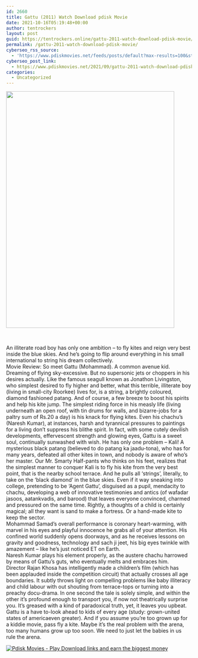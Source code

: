 ```yaml
---
id: 2660
title: Gattu (2011) Watch Download pdisk Movie
date: 2021-10-16T05:19:48+00:00
author: tentrockers
layout: post
guid: https://tentrockers.online/gattu-2011-watch-download-pdisk-movie/
permalink: /gattu-2011-watch-download-pdisk-movie/
cyberseo_rss_source:
  - 'https://www.pdiskmovies.net/feeds/posts/default?max-results=100&start-index=301'
cyberseo_post_link:
  - https://www.pdiskmovies.net/2021/09/gattu-2011-watch-download-pdisk-movie.html
categories:
  - Uncategorized
---
```

<div class="separator">
  <a href="https://1.bp.blogspot.com/-BHs3gwj6KbA/YUcupm1WdJI/AAAAAAAAAOc/-qEizvYdmFAUGsr0zzzVrejpvaljJtFnwCLcBGAsYHQ/s1054/ergre.jpg" imageanchor="1"><img loading="lazy" border="0" data-original-height="1054" data-original-width="750" height="640" src="https://1.bp.blogspot.com/-BHs3gwj6KbA/YUcupm1WdJI/AAAAAAAAAOc/-qEizvYdmFAUGsr0zzzVrejpvaljJtFnwCLcBGAsYHQ/w456-h640/ergre.jpg" width="456" /></a>
</div>

<span><br /></span>

<div>
  <div>
    <span>An illiterate road boy has only one ambition – to fly kites and reign very best inside the blue skies. And he&#8217;s going to flip around everything in his small international to string his dream collectively.</span>
  </div>
  
  <div>
    <span>Movie Review: So meet Gattu (Mohammad). A common avenue kid. Dreaming of flying sky-excessive. But no supersonic jets or choppers in his desires actually. Like the famous seagull known as Jonathon Livingston, who simplest desired to fly higher and better, what this terrible, illiterate boy (living in small-city Roorkee) lives for, is a string, a brightly coloured, diamond fashioned patang. And of course, a few breeze to boost his spirits and help his kite jump. The simplest riding force in his measly life (living underneath an open roof, with tin drums for walls, and bizarre-jobs for a paltry sum of Rs.20 a day) is his knack for flying kites. Even his chachu’s (Naresh Kumar), at instances, harsh and tyrannical pressures to paintings for a living don’t suppress his blithe spirit. In fact, with some cutely devilish developments, effervescent strength and glowing eyes, Gattu is a sweet soul, continually sunwashed with wish. He has only one problem – Kali! A mysterious black patang (believed to do patang ka jaadu-tona), who has for many years, defeated all other kites in town, and nobody is aware of who&#8217;s her master. Our Mr. Smarty Half-pants who thinks on his feet, realizes that the simplest manner to conquer Kali is to fly his kite from the very best point, that is the nearby school terrace. And he pulls all ‘strings’, literally, to take on the ‘black diamond’ in the blue skies. Even if it way sneaking into college, pretending to be ‘Agent Gattu’, disguised as a pupil, mendacity to chachu, developing a web of innovative testimonies and antics (of wafadar jasoos, aatankvadis, and barood) that leaves everyone convinced, charmed and pressured on the same time. Rightly, a thoughts of a child is certainly magical; all they want is sand to make a fortress. Or a hand-made kite to keep the sector.</span>
  </div>
  
  <div>
    <span>Mohammad Samad’s overall performance is coronary heart-warming, with marvel in his eyes and playful innocence he grabs all of your attention. His confined world suddenly opens doorways, and as he receives lessons on gravity and goodness, technology and sach ji jeet, his big eyes twinkle with amazement – like he’s just noticed ET on Earth.</span>
  </div>
  
  <div>
    <span>Naresh Kumar plays his element properly, as the austere chachu harrowed by means of Gattu’s guts, who eventually melts and embraces him.</span>
  </div>
  
  <div>
    <span>Director Rajan Khosa has intelligently made a children’s film (which has been applauded inside the competition circuit) that actually crosses all age boundaries. It subtly throws light on compelling problems like baby illiteracy and child labour with out shouting from terrace-tops or turning into a preachy docu-drama. In one second the tale is solely simple, and within the other it’s profound enough to transport you, if now not theatrically surprise you. It’s greased with a kind of paradoxical truth, yet, it leaves you upbeat.</span>
  </div>
  
  <div>
    <span>Gattu is a have to-look ahead to kids of every age (study: grown-united states of americaeven greater). And if you assume you’re too grown up for a kiddie movie, pass fly a kite. Maybe it&#8217;s the real problem with the arena, too many humans grow up too soon. We need to just let the babies in us rule the arena.</span>
  </div>
</div>

[![](https://1.bp.blogspot.com/-a93bp85aB6g/YUXjACCiX3I/AAAAAAAAbQE/GHmPI7h0af0tqn6tYzd0cdrDv9Hu9LUSACLcBGAsYHQ/s16000/Play_it_New-removebg-preview.png "Pdisk Movies - Play Download links and earn the biggest money")](https://kofilink.com/1/bnYybDY1MDAwYnJ2?dn=1)